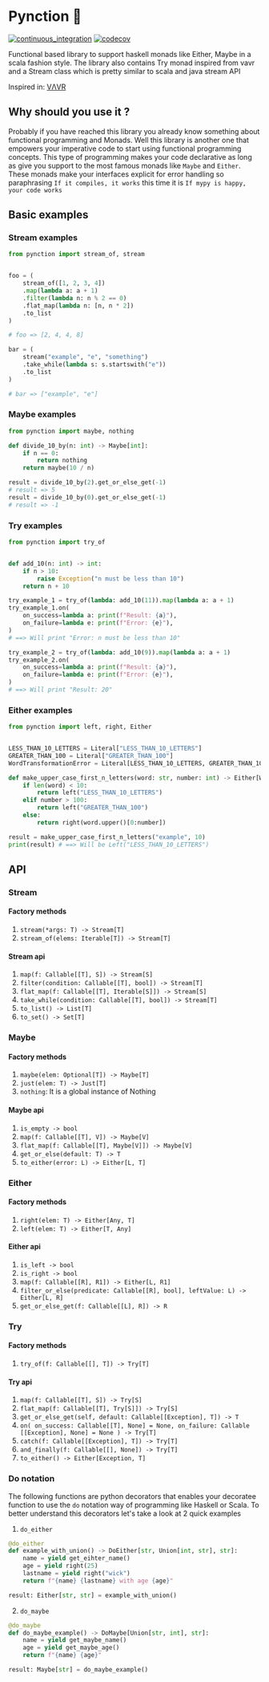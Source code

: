 # Pynction 🐍

[![continuous_integration](https://github.com/niconunez96/pynction/actions/workflows/ci.yaml/badge.svg)](https://github.com/niconunez96/pynction/actions/workflows/ci.yaml)
[![codecov](https://codecov.io/gh/niconunez96/pynction/branch/main/graph/badge.svg?token=YI2ZOWV29E)](https://codecov.io/gh/niconunez96/pynction)

Functional based library to support haskell monads like Either, Maybe in a scala fashion style. The library also contains Try monad inspired from vavr and a Stream class which is pretty similar to scala and java stream API

Inspired in: [VΛVR](https://github.com/vavr-io/vavr)

## Why should you use it ?

Probably if you have reached this library you already know something about functional programming and Monads.
Well this library is another one that empowers your imperative code to start using functional programming concepts. This type of programming makes your code declarative as long as give you support to the most famous monads like `Maybe` and `Either`.
These monads make your interfaces explicit for error handling so paraphrasing `If it compiles, it works` this time it is `If mypy is happy, your code works`

## Basic examples

### Stream examples

```python
from pynction import stream_of, stream


foo = (
    stream_of([1, 2, 3, 4])
    .map(lambda a: a + 1)
    .filter(lambda n: n % 2 == 0)
    .flat_map(lambda n: [n, n * 2])
    .to_list
)

# foo => [2, 4, 4, 8]

bar = (
    stream("example", "e", "something")
    .take_while(lambda s: s.startswith("e"))
    .to_list
)

# bar => ["example", "e"]
```

### Maybe examples

```python
from pynction import maybe, nothing

def divide_10_by(n: int) -> Maybe[int]:
    if n == 0:
        return nothing
    return maybe(10 / n)

result = divide_10_by(2).get_or_else_get(-1)
# result => 5
result = divide_10_by(0).get_or_else_get(-1)
# result => -1
```

### Try examples

```python
from pynction import try_of


def add_10(n: int) -> int:
    if n > 10:
        raise Exception("n must be less than 10")
    return n + 10

try_example_1 = try_of(lambda: add_10(11)).map(lambda a: a + 1)
try_example_1.on(
    on_success=lambda a: print(f"Result: {a}"),
    on_failure=lambda e: print(f"Error: {e}"),
)
# ==> Will print "Error: n must be less than 10"

try_example_2 = try_of(lambda: add_10(9)).map(lambda a: a + 1)
try_example_2.on(
    on_success=lambda a: print(f"Result: {a}"),
    on_failure=lambda e: print(f"Error: {e}"),
)
# ==> Will print "Result: 20"


```

### Either examples

```python
from pynction import left, right, Either


LESS_THAN_10_LETTERS = Literal["LESS_THAN_10_LETTERS"]
GREATER_THAN_100 = Literal["GREATER_THAN_100"]
WordTransformationError = Literal[LESS_THAN_10_LETTERS, GREATER_THAN_100]

def make_upper_case_first_n_letters(word: str, number: int) -> Either[WordTransformationError, str]:
    if len(word) < 10:
        return left("LESS_THAN_10_LETTERS")
    elif number > 100:
        return left("GREATER_THAN_100")
    else:
        return right(word.upper()[0:number])

result = make_upper_case_first_n_letters("example", 10)
print(result) # ==> Will be Left("LESS_THAN_10_LETTERS")
```

## API

### Stream

#### Factory methods

1. `stream(*args: T) -> Stream[T]`
2. `stream_of(elems: Iterable[T]) -> Stream[T]`

#### Stream api

1. `map(f: Callable[[T], S]) -> Stream[S]`
2. `filter(condition: Callable[[T], bool]) -> Stream[T]`
3. `flat_map(f: Callable[[T], Iterable[S]]) -> Stream[S]`
4. `take_while(condition: Callable[[T], bool]) -> Stream[T]`
5. `to_list() -> List[T]`
6. `to_set() -> Set[T]`

### Maybe

#### Factory methods

1. `maybe(elem: Optional[T]) -> Maybe[T]`
2. `just(elem: T) -> Just[T]`
3. `nothing`: It is a global instance of Nothing

#### Maybe api

1. `is_empty -> bool`
2. `map(f: Callable[[T], V]) -> Maybe[V]`
3. `flat_map(f: Callable[[T], Maybe[V]]) -> Maybe[V]`
4. `get_or_else(default: T) -> T`
5. `to_either(error: L) -> Either[L, T]`

### Either

#### Factory methods

1. `right(elem: T) -> Either[Any, T]`
2. `left(elem: T) -> Either[T, Any]`

#### Either api

1. `is_left -> bool`
2. `is_right -> bool`
3. `map(f: Callable[[R], R1]) -> Either[L, R1]`
4. `filter_or_else(predicate: Callable[[R], bool], leftValue: L) -> Either[L, R]`
5. `get_or_else_get(f: Callable[[L], R]) -> R`

### Try

#### Factory methods

1. `try_of(f: Callable[[], T]) -> Try[T]`

#### Try api

1. `map(f: Callable[[T], S]) -> Try[S]`
2. `flat_map(f: Callable[[T], Try[S]]) -> Try[S]`
3. `get_or_else_get(self, default: Callable[[Exception], T]) -> T`
4. `on( on_success: Callable[[T], None] = None, on_failure: Callable [[Exception], None] = None ) -> Try[T]`
5. `catch(f: Callable[[Exception], T]) -> Try[T]`
6. `and_finally(f: Callable[[], None]) -> Try[T]`
7. `to_either() -> Either[Exception, T]`

### Do notation

The following functions are python decorators that enables your decoratee function to use the `do` notation way of programming like Haskell or Scala. To better understand this decorators let's take a look at 2 quick examples

1. `do_either`

```python
@do_either
def example_with_union() -> DoEither[str, Union[int, str], str]:
    name = yield get_eihter_name()
    age = yield right(25)
    lastname = yield right("wick")
    return f"{name} {lastname} with age {age}"

result: Either[str, str] = example_with_union()
```

2. `do_maybe`

```python
@do_maybe
def do_maybe_example() -> DoMaybe[Union[str, int], str]:
    name = yield get_maybe_name()
    age = yield get_maybe_age()
    return f"{name} {age}"

result: Maybe[str] = do_maybe_example()
```
